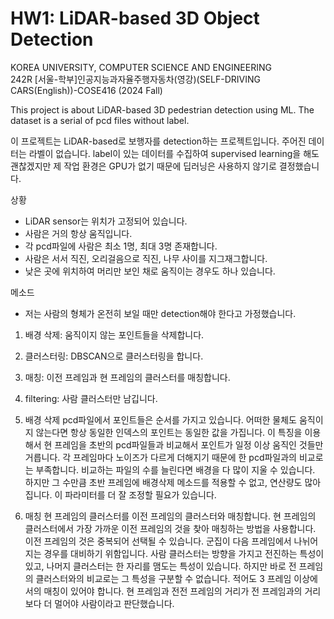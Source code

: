 # HW1: LiDAR-based 3D Object Detection
KOREA UNIVERSITY, COMPUTER SCIENCE AND ENGINEERING   
242R [서울-학부]인공지능과자율주행자동차(영강)(SELF-DRIVING CARS(English))-COSE416 (2024 Fall)


This project is about LiDAR-based 3D pedestrian detection using ML. The dataset is a serial of pcd files without label. 


이 프로젝트는 LiDAR-based로 보행자를 detection하는 프로젝트입니다. 주어진 데이터는 라벨이 없습니다. label이 있는 데이터를 수집하여 supervised learning을 해도 괜찮겠지만 제 작업 환경은 GPU가 없기 때문에 딥러닝은 사용하지 않기로 결정했습니다. 

상황
- LiDAR sensor는 위치가 고정되어 있습니다. 
- 사람은 거의 항상 움직입니다. 
- 각 pcd파일에 사람은 최소 1명, 최대 3명 존재합니다. 
- 사람은 서서 직진, 오리걸음으로 직진, 나무 사이를 지그재그합니다. 
- 낮은 곳에 위치하여 머리만 보인 채로 움직이는 경우도 하나 있습니다. 

메소드
- 저는 사람의 형체가 온전히 보일 때만 detection해야 한다고 가정했습니다. 
1. 배경 삭제: 움직이지 않는 포인트들을 삭제합니다.
2. 클러스터링: DBSCAN으로 클러스터링을 합니다.
3. 매칭: 이전 프레임과 현 프레임의 클러스터를 매칭합니다. 
4. filtering: 사람 클러스터만 남깁니다. 

1. 배경 삭제
pcd파일에서 포인트들은 순서를 가지고 있습니다. 어떠한 물체도 움직이지 않는다면 항상 동일한 인덱스의 포인트는 동일한 값을 가집니다. 이 특징을 이용해서 현 프레임을 초반의 pcd파일들과 비교해서 포인트가 일정 이상 움직인 것들만 거릅니다. 각 프레임마다 노이즈가 다르게 더해지기 때문에 한 pcd파일과의 비교로는 부족합니다. 비교하는 파일의 수를 늘린다면 배경을 다 많이 지울 수 있습니다. 하지만 그 수만큼 초반 프레임에 배경삭제 메소드를 적용할 수 없고, 연산량도 많아집니다. 이 파라미터를 더 잘 조정할 필요가 있습니다.  

2. 매칭
현 프레임의 클러스터를 이전 프레임의 클러스터와 매칭합니다. 현 프레임의 클러스터에서 가장 가까운 이전 프레임의 것을 찾아 매칭하는 방법을 사용합니다. 이전 프레임의 것은 중복되어 선택될 수 있습니다. 군집이 다음 프레임에서 나뉘어지는 경우를 대비하기 위함입니다. 사람 클러스터는 방향을 가지고 전진하는 특성이 있고, 나머지 클러스터는 한 자리를 맴도는 특성이 있습니다. 하지만 바로 전 프레임의 클러스터와의 비교로는 그 특성을 구분할 수 없습니다. 적어도 3 프레임 이상에서의 매칭이 있어야 합니다. 현 프레임과 전전 프레임의 거리가 전 프레임과의 거리보다 더 멀어야 사람이라고 판단했습니다. 
